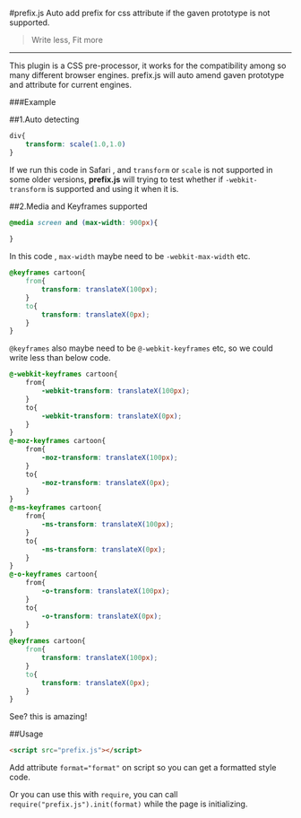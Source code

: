 #prefix.js
Auto add prefix for css attribute if the gaven prototype is not supported.

> Write less, Fit more

----

This plugin is a CSS pre-processor, it works for the compatibility among so many different browser engines. prefix.js will auto amend gaven prototype and attribute for current engines.
 
###Example

##1.Auto detecting

```css
div{
    transform: scale(1.0,1.0)
}
```

If we run this code in Safari , and `transform` or `scale` is not supported in some older versions, **prefix.js** will trying to test whether if `-webkit-transform` is supported and using it when it is.

##2.Media and Keyframes supported

```css
@media screen and (max-width: 900px){
    
}
```

In this code , `max-width` maybe need to be `-webkit-max-width` etc.

```css
@keyframes cartoon{
    from{
        transform: translateX(100px);
    }
    to{
        transform: translateX(0px);
    }
}
```

`@keyframes` also maybe need to be `@-webkit-keyframes` etc, so we could write less than below code.

```css
@-webkit-keyframes cartoon{
    from{
        -webkit-transform: translateX(100px);
    }
    to{
        -webkit-transform: translateX(0px);
    }
}
@-moz-keyframes cartoon{
    from{
        -moz-transform: translateX(100px);
    }
    to{
        -moz-transform: translateX(0px);
    }
}
@-ms-keyframes cartoon{
    from{
        -ms-transform: translateX(100px);
    }
    to{
        -ms-transform: translateX(0px);
    }
}
@-o-keyframes cartoon{
    from{
        -o-transform: translateX(100px);
    }
    to{
        -o-transform: translateX(0px);
    }
}
@keyframes cartoon{
    from{
        transform: translateX(100px);
    }
    to{
        transform: translateX(0px);
    }
}
```

See? this is amazing!

##Usage

```html
<script src="prefix.js"></script>
```

Add attribute `format="format"` on script so you can get a formatted style code.

Or you can use this with `require`, you can call `require("prefix.js").init(format)` while the page is initializing.


